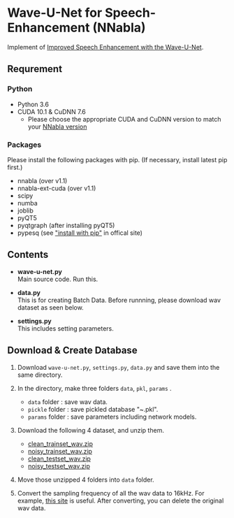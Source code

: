 # Wave-U-Net for Speech-Enhancement (NNabla)

Implement of [Improved Speech Enhancement with the Wave-U-Net](https://arxiv.org/abs/1811.11307).

##  Requrement

### Python

  - Python 3.6
  - CUDA 10.1 & CuDNN 7.6
    + Please choose the appropriate CUDA and CuDNN version to match your [NNabla version](https://github.com/sony/nnabla/releases) 

### Packages

Please install the following packages with pip.
(If necessary, install latest pip first.)

  - nnabla  (over v1.1)
  - nnabla-ext-cuda  (over v1.1)
  - scipy 
  - numba  
  - joblib  
  - pyQT5  
  - pyqtgraph  (after installing pyQT5)
  - pypesq (see ["install with pip"](https://github.com/ludlows/python-pesq#install-with-pip) in offical site)
  
  ## Contents

  - **wave-u-net.py**  
      Main source code. Run this.
  
  - **data.py**  
      This is for creating Batch Data. Before runnning, please download wav dataset as seen below.
      
  - **settings.py**  
      This includes setting parameters.
      
  ## Download & Create Database
  
   1.   Download ```wave-u-net.py```, ```settings.py```, ```data.py``` and save them into the same directory.
   
   2.  In the directory, make three folders  ```data```, ```pkl```, ```params``` .
   
        - ```data```  folder :  save wav data.
        - ```pickle``` folder  :  save pickled database "~.pkl".
        - ```params``` folder  :  save parameters including network models.

   3.   Download  the following 4 dataset, and unzip them.

          - [clean_trainset_wav.zip](http://datashare.is.ed.ac.uk/bitstream/handle/10283/1942/clean_trainset_wav.zip)
          - [noisy_trainset_wav.zip](http://datashare.is.ed.ac.uk/bitstream/handle/10283/1942/noisy_trainset_wav.zip)
          - [clean_testset_wav.zip](http://datashare.is.ed.ac.uk/bitstream/handle/10283/1942/clean_testset_wav.zip)
          - [noisy_testset_wav.zip](http://datashare.is.ed.ac.uk/bitstream/handle/10283/1942/noisy_testset_wav.zip)

   4. Move those unzipped 4 folders into ```data```  folder.

   5.  Convert the sampling frequency of all the wav data to 16kHz.
         For example, [this site](https://online-audio-converter.com/) is useful.
         After converting, you can delete the original wav data. 
    
